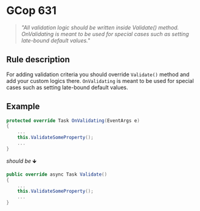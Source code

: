 ﻿# GCop 631

> *"All validation logic should be written inside Validate() method. OnValidating is meant to be used for special cases such as setting late-bound default values."*

## Rule description

For adding validation criteria you should override `Validate()` method and add your custom logics there. `OnValidating` is meant to be used for special cases such as setting late-bound default values.

## Example

```csharp
protected override Task OnValidating(EventArgs e)
{
    ...
    this.ValidateSomeProperty();
    ...
}
```

*should be* 🡻

```csharp
public override async Task Validate()
{
    ...
    this.ValidateSomeProperty();
    ...
}
```